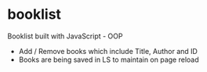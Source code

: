 # booklist
Booklist built with JavaScript - OOP
- Add / Remove books which include Title, Author and ID
- Books are being saved in LS to maintain on page reload
